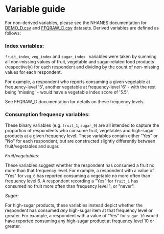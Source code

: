 # Variable guide

For non-derived variables, please see the NHANES documentation for [DEMO_D.csv](https://wwwn.cdc.gov/Nchs/Nhanes/2005-2006/DEMO_D.htm) and [FFQRAW_D.csv](https://wwwn.cdc.gov/Nchs/Nhanes/2005-2006/FFQRAW_D.htm) datasets. Derived variables are defined as follows:

### Index variables:

`fruit_index`, `veg_index` and `sugar_index ` variables were taken by summing all non-missing values of fruit, vegetable and sugar-related food products (respectively) for each respondent and dividing by the count of non-missing values for each respondent. 

For example, a respondent who reports consuming a given vegetable at frequency-level '5', another vegetable at frequency-level '6' - with the rest being 'missing' - would have a vegetable index score of '5.5'.


See FFQRAW_D documentation for details on these frequency levels.


### Consumption frequency variables:

These binary variables (e.g. `fruit_1`, `sugar_9`) are all intended to capture the proportion of respondents who consume fruit, vegetables and high-sugar products at a given frequency level. These variables contain either "Yes" or "No" for each respondent, but are constructed slightly differently between fruit/vegetables and sugar.

_Fruit/vegetables:_

These variables suggest whether the respondent has consumed a fruit no more than that frequency level. For example, a respondent with a value of "Yes" for `veg_6` has reported consuming a vegetable no more often than frequency level 6. A respondent recording a "Yes" for `fruit_1` has consumed no fruit more often than frequency level 1, or "never".

_Sugar:_

For high-sugar products, these variables instead depict whether the respondent has consumed _any_ high-sugar item at that frequency level or greater. For example, a respondent with a value of "Yes" for `sugar_10` would have reported consuming any high-sugar product at frequency level 10 or greater.